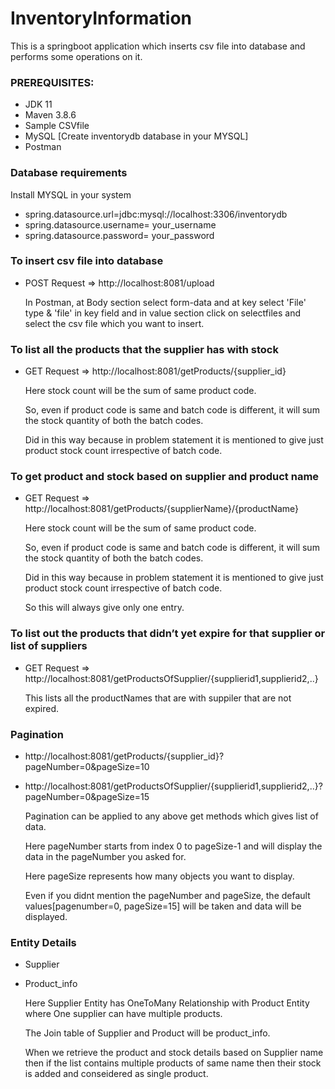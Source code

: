 # InventoryInformation
This is a springboot application which inserts csv file into database and performs some operations on it.

### PREREQUISITES:
 * JDK 11
 * Maven 3.8.6
 * Sample CSVfile
 * MySQL [Create inventorydb database in your MYSQL]
 * Postman
 
 ### Database requirements
 Install MYSQL in your system
* spring.datasource.url=jdbc:mysql://localhost:3306/inventorydb
* spring.datasource.username= your_username
* spring.datasource.password= your_password

### To insert csv file into database
* POST Request => http://localhost:8081/upload

  In Postman, at Body section select form-data and at key select 'File' type & 'file' in key field and in value section click on selectfiles and select the csv file which you want to insert.

### To list all the products that the supplier has with stock
* GET Request => http://localhost:8081/getProducts/{supplier_id}

  Here stock count will be the sum of same product code.

  So, even if product code is same and batch code is different, it will sum the stock quantity of both the batch codes.

  Did in this way because in problem statement it is mentioned to give just product stock count irrespective of batch code.

### To get product and stock based on supplier and product name 
 * GET Request => http://localhost:8081/getProducts/{supplierName}/{productName}
 
   Here stock count will be the sum of same product code.
   
   So, even if product code is same and batch code is different, it will sum the stock quantity of both the batch codes.
   
   Did in this way because in problem statement it is mentioned to give just product stock count irrespective of batch code.
   
   So this will always give only one entry.
 
### To list out the products that didn’t yet expire for that supplier or list of suppliers
* GET Request => http://localhost:8081/getProductsOfSupplier/{supplierid1,supplierid2,..}
   
   This lists all the productNames that are with suppiler that are not expired.
### Pagination
* http://localhost:8081/getProducts/{supplier_id}?pageNumber=0&pageSize=10
* http://localhost:8081/getProductsOfSupplier/{supplierid1,supplierid2,..}?pageNumber=0&pageSize=15

  Pagination can be applied to any above get methods which gives list of data.

  Here pageNumber starts from index 0 to pageSize-1 and will display the data in the pageNumber you asked for.

  Here pageSize represents how many objects you want to display.

  Even if you didnt mention the pageNumber and pageSize, the default values[pagenumber=0, pageSize=15] will be taken and data will be displayed.

### Entity Details
* Supplier
* Product_info

  Here Supplier Entity has OneToMany Relationship with Product Entity where One supplier can have multiple products.

  The Join table of Supplier and Product will be product_info.

  When we retrieve the product and stock details based on Supplier name then if the list contains multiple products of same name then their stock is added and conseidered as single product.
